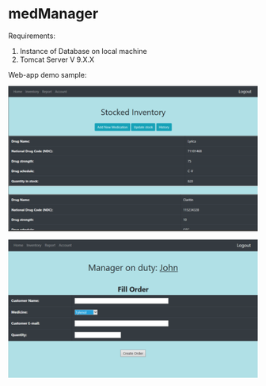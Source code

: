 # medManager

Requirements: 
  1. Instance of Database on local machine
  2. Tomcat Server V 9.X.X

Web-app demo sample: 



![](https://github.com/adwait97/medManager/blob/master/Sample%20output/inventory.PNG)


![](https://github.com/adwait97/medManager/blob/master/Sample%20output/home.PNG)
